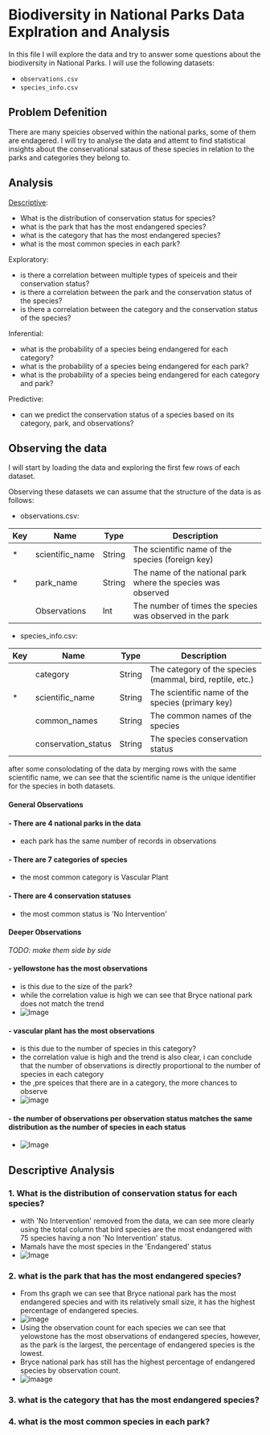 # Biodiversity in National Parks Data Explration and Analysis

In this file I will explore the data and try to answer some questions about the biodiversity in National Parks. I will use the following datasets:  
- `observations.csv`
- `species_info.csv`

## Problem Defenition

There are many speicies observed within the national parks, some of them are endagered. I will try to analyse the data and attemt to find statistical insights about the conservational sataus of these species in relation to the parks and categories they belong to.

## Analysis

[Descriptive](#descriptive-analysis):

- What is the distribution of conservation status for species?
- what is the park that has the most endangered species?
- what is the category that has the most endangered species?
- what is the most common species in each park?

Exploratory:

- is there a correlation between multiple types of speiceis and their conservation status?
- is there a correlation between the park and the conservation status of the species?
- is there a correlation between the category and the conservation status of the species?

Inferential:

- what is the probability of a species being endangered for each category?
- what is the probability of a species being endangered for each park?
- what is the probability of a species being endangered for each category and park?

Predictive:

- can we predict the conservation status of a species based on its category, park, and observations?

## Observing the data  

I will start by loading the data and exploring the first few rows of each dataset.

Observing these datasets we can assume that the structure of the data is as follows:
- observations.csv:  

|Key|Name|Type|Description|
|---|---|---|---|
|*|scientific_name| String | The scientific name of the species (foreign key)|
|*| park_name | String | The name of the national park where the species was observed |
|| Observations | Int | The number of times the species was observed in the park |

- species_info.csv:

|Key|Name|Type| Description|
|---|---|---| ---|
|| category | String | The category of the species (mammal, bird, reptile, etc.) |
|*| scientific_name | String | The scientific name of the species (primary key)|
|| common_names | String | The common names of the species |
|| conservation_status | String | The species conservation status |

after some consolodating of the data by merging rows with the same scientific name, we can see that the scientific name is the unique identifier for the species in both datasets.

#### General Observations

#### - There are 4 national parks in the data
  - each park has the same number of records in observations 
#### - There are 7 categories of species
  - the most common category is Vascular Plant
#### - There are 4 conservation statuses
  - the most common status is 'No Intervention'

#### Deeper Observations
*TODO: make them side by side*

#### - yellowstone has the most observations
  - is this due to the size of the park?
  - while the correlation value is high we can see that Bryce national park does not match the trend
  - ![Image](graphs/percentage_of_observations_and_size_of_park.png)
#### - vascular plant has the most observations
  - is this due to the number of species in this category?
  - the correlation value is high and the trend is also clear, i can conclude that the number of observations is directly proportional to the number of species in each category
  - the ,pre speices that there are in a category, the more chances to observe
  - ![image](graphs/percentage_of_species_and_observations_per_category.png)
#### - the number of observations per observation status matches the same distribution as the number of species in each status
  - ![Image](graphs/percentage_of_observations_and_species_under_each_conservation_status.png)
                                                                
## Descriptive Analysis

### 1. What is the distribution of conservation status for each species?
  - with 'No Intervention' removed from the data, we can see more clearly using the total column that bird species are the most endangered with 75 species having a non 'No Intervention' status.
  - Mamals have the most species in the 'Endangered' status
  - ![Image](graphs/conservation_status_of_species_per_category.png)
### 2. what is the park that has the most endangered species?
  - From ths graph we can see that Bryce national park has the most endangered species and with its relatively small size, it has the highest percentage of endangered species. 
  - ![image](graphs/count_of_endangered_species_per_park.png)
  - Using the observation count for each species we can see that yelowstone has the most observations of endangered species, however, as the park is the largest, the percentage of endangered species is the lowest.
  - Bryce national park has still has the highest percentage of endangered species by observation count.
  - ![imaage](graphs/count_of_endangered_species_observations_per_park.png)
### 3. what is the category that has the most endangered species?
### 4. what is the most common species in each park?